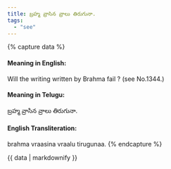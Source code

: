 ```yaml
---
title: బ్రహ్మ వ్రాసిన వ్రాలు తిరుగునా.
tags:
  - "see"
---
```


{% capture data %}
#### Meaning in English:
Will the writing written by Brahma fail ?
(see No.1344.)

#### Meaning in Telugu:
బ్రహ్మ వ్రాసిన వ్రాలు తిరుగునా.

#### English Transliteration:
brahma vraasina vraalu tirugunaa.
{% endcapture %}

<div class="notice">{{ data | markdownify }}</div>

